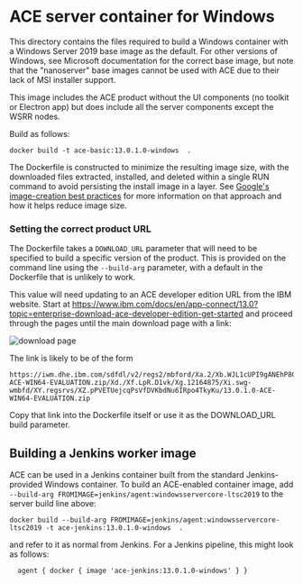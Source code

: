 # ACE server container for Windows

This directory contains the files required to build a Windows container with a Windows
Server 2019 base image as the default. For other versions of Windows, see Microsoft
documentation for the correct base image, but note that the "nanoserver" base images
cannot be used with ACE due to their lack of MSI installer support.

This image includes the ACE product without the UI components (no toolkit or Electron app)
but does include all the server components except the WSRR nodes.

Build as follows: 
```
docker build -t ace-basic:13.0.1.0-windows  .
```

The Dockerfile is constructed to minimize the resulting image size, with the downloaded
files extracted, installed, and deleted within a single RUN command to avoid persisting
the install image in a layer. See [Google's image-creation best practices](https://cloud.google.com/architecture/best-practices-for-building-containers#reduce_the_amount_of_clutter_in_your_image)
for more information on that approach and how it helps reduce image size.

### Setting the correct product URL

The Dockerfile takes a `DOWNLOAD_URL` parameter that will need to be specified to build
a specific version of the product. This is provided on the command line using the 
`--build-arg` parameter, with a default in the Dockerfile that is unlikely to work.

This value will need updating to an ACE developer edition URL from the IBM website. Start
at https://www.ibm.com/docs/en/app-connect/13.0?topic=enterprise-download-ace-developer-edition-get-started
and proceed through the pages until the main download page with a link: 

![download page](ace-dev-edition-download-windows.png)

The link is likely to be of the form
```
https://iwm.dhe.ibm.com/sdfdl/v2/regs2/mbford/Xa.2/Xb.WJL1cUPI9gANEhP8GuPD_qX1rj6x5R4yTUM7s_C2ue8/Xc.13.0.1.0-ACE-WIN64-EVALUATION.zip/Xd./Xf.LpR.D1vk/Xg.12164875/Xi.swg-wmbfd/XY.regsrvs/XZ.pPVETUejcqPsVfDVKbdNu6IRpo4TkyKu/13.0.1.0-ACE-WIN64-EVALUATION.zip
```
Copy that link into the Dockerfile itself or use it as the DOWNLOAD_URL build parameter.

## Building a Jenkins worker image

ACE can be used in a Jenkins container built from the standard Jenkins-provided 
Windows container. To build an ACE-enabled container image, add 
`--build-arg FROMIMAGE=jenkins/agent:windowsservercore-ltsc2019` to the server build line above:
```
docker build --build-arg FROMIMAGE=jenkins/agent:windowsservercore-ltsc2019 -t ace-jenkins:13.0.1.0-windows  .
```
and refer to it as normal from Jenkins. For a Jenkins pipeline, this might look as follows:
```
  agent { docker { image 'ace-jenkins:13.0.1.0-windows' } }
```
